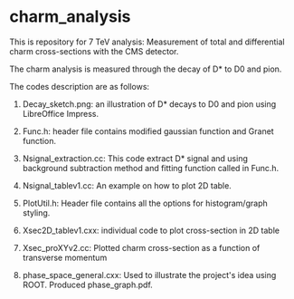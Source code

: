 # charm_analysis

This is repository for 7 TeV analysis: Measurement of total and differential charm cross-sections with the CMS detector.

The charm analysis is measured through the decay of D* to D0 and pion.

The codes description are as follows:

1. Decay_sketch.png: an illustration of D* decays to D0 and pion using LibreOffice Impress.

2. Func.h: header file contains modified gaussian function and Granet function. 

3. Nsignal_extraction.cc: This code extract D* signal and using background subtraction method and fitting function called in Func.h.

4. Nsignal_tablev1.cc: An example on how to plot 2D table.

5. PlotUtil.h: Header file contains all the options for histogram/graph styling.

6. Xsec2D_tablev1.cxx: individual code to plot cross-section in 2D table

7. Xsec_proXYv2.cc: Plotted charm cross-section as a function of transverse momentum

8. phase_space_general.cxx: Used to illustrate the project's idea using ROOT. Produced phase_graph.pdf.

